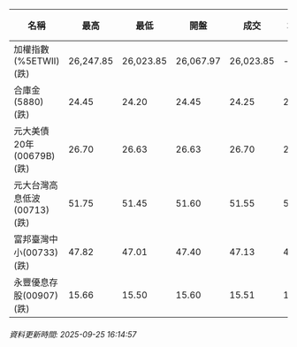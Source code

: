 | 名稱 | 最高 | 最低 | 開盤 | 成交 | 均價 | 成交金額(億) | 昨收 | 漲跌幅 | 漲跌 | 總量 | 昨量 | 振幅 |
| -------- | -------- | -------- | -------- |-------- | -------- | -------- |-------- |-------- |-------- | -------- | -------- |-------- |
|加權指數(%5ETWII) (跌)|26,247.85|26,023.85|26,067.97|26,023.85|-|4,897.36|26,196.73|0.66%|172.88|8,777,259|0|0.86%|
|合庫金(5880) (跌)|24.45|24.20|24.45|24.25|24.28|1.97|24.35|0.41%|0.10|8,127|6,319|1.03%|
|元大美債20年(00679B) (跌)|26.70|26.63|26.63|26.70|26.67|6.83|26.72|0.07%|0.02|25,629|36,562|0.26%|
|元大台灣高息低波(00713) (跌)|51.75|51.45|51.60|51.55|51.59|2.99|51.60|0.10%|0.05|5,803|10,969|0.58%|
|富邦臺灣中小(00733) (跌)|47.82|47.01|47.40|47.13|47.40|0.436|47.52|0.82%|0.39|919|1,176|1.70%|
|永豐優息存股(00907) (跌)|15.66|15.50|15.60|15.51|15.57|0.108|15.56|0.32%|0.05|694|1,219|1.03%|
###### 資料更新時間: 2025-09-25 16:14:57